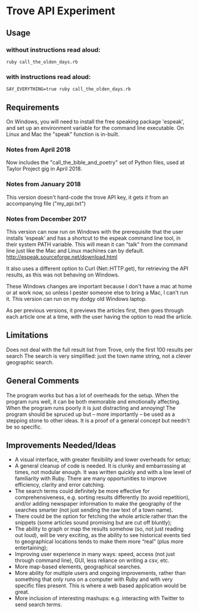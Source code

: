 # Trove API Experiment

## Usage
### without instructions read aloud:
```
ruby call_the_olden_days.rb
```
### with instructions read aloud:
```
SAY_EVERYTHING=true ruby call_the_olden_days.rb
```

## Requirements
On Windows, you will need to install the free speaking package 'espeak', and set up an environment variable for the command line executable. On Linux and Mac the "speak" function is in-built.



### Notes from April 2018
Now includes the "call_the_bible_and_poetry" set of Python files, used at Taylor Project gig in April 2018.


### Notes from January 2018
This version doesn't hard-code the trove API key, it gets it from an accompanying file ("my_api.txt")


### Notes from December 2017
This version can now run on Windows with the prerequisite that the user installs 'espeak' and has
a shortcut to the espeak command line tool, in their system PATH variable. 
This will mean it can
"talk" from the command line just like the Mac and Linux machines can by default. 
http://espeak.sourceforge.net/download.html

It also uses a different option to Curl (Net::HTTP.get), for retrieving the API results, as this was not 
behaving on Windows. 

These Windows changes are important because I don't have a mac at home or at work now, so unless I
pester someone else to bring a Mac, I can't run it. This version can run on my dodgy old Windows laptop.

As per previous versions, it previews the articles first, then goes through each article one at a time, 
with the user having the option to read the article. 

## Limitations
Does not deal with the full result list from Trove, only the first 100 results per search
The search is very simplified: just the town name string, not a clever geographic search. 

## General Comments
The program works but has a lot of overheads for the setup. 
When the program runs well, it can be both memorable and emotionally affecting. When the program runs poorly it is just distracting and annoying!
The program should be spruced up but – more importantly – be used as a stepping stone to other ideas. It is a proof of a general concept but needn't be so specific.

## Improvements Needed/Ideas
- A visual interface, with greater flexibility and lower overheads for setup;
- A general cleanup of code is needed. It is clunky and embarrassing at times, not modular enough. It was written quickly and with a low level of familiarity with Ruby. There are many opportunities to improve efficiency, clarity and error catching. 
- The search terms could definitely be more effective for comprehensiveness, e.g. sorting results differently (to avoid repetition), and/or adding newspaper information to make the geography of the searches smarter (not just sending the raw text of a town name). 
- There could be the option for fetching the whole article rather than the snippets (some articles sound promising but are cut off bluntly);
- The ability to graph or map the results somehow (so, not just reading out loud), will be very exciting, as the ability to see historical events tied to geographical locations tends to make them more “real” (plus more entertaining); 
- Improving user experience in many ways: speed, access (not just through command line), GUI, less reliance on writing a csv, etc. 
- More map-based elements, geographical searches.
- More ability for multiple users and ongoing improvements, rather than something that only runs on a computer with Ruby and with very specific files present. This is where a web based application would be great.
- More inclusion of interesting mashups: e.g. interacting with Twitter to send search terms.
